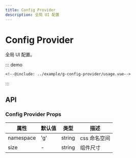 ```yaml
---
title: Config Provider
description: 全局 UI 配置
---
```


# Config Provider

全局 UI 配置。

::: demo

```vue
<!--@include: ../example/g-config-provider/usage.vue-->
```

:::

## API

### Config Provider Props

| 属性      | 默认值 | 类型   | 描述         |
| --------- | ------ | ------ | ------------ |
| namespace | 'g'    | string | css 命名空间 |
| size      | -      | string | 组件尺寸     |
